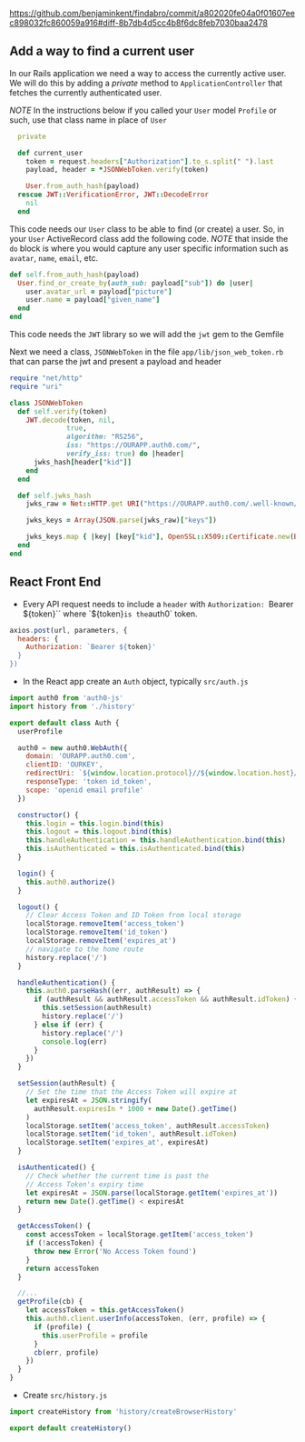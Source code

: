 https://github.com/benjaminkent/findabro/commit/a802020fe04a0f01607eec898032fc860059a916#diff-8b7db4d5cc4b8f6dc8feb7030baa2478

## Add a way to find a current user

In our Rails application we need a way to access the currently active user. We will do this by adding a *private* method to `ApplicationController` that fetches the currently authenticated user.

*NOTE* In the instructions below if you called your `User` model `Profile` or such, use that class name in place of `User`

```ruby
  private

  def current_user
    token = request.headers["Authorization"].to_s.split(" ").last
    payload, header = *JSONWebToken.verify(token)

    User.from_auth_hash(payload)
  rescue JWT::VerificationError, JWT::DecodeError
    nil
  end
```

This code needs our `User` class to be able to find (or create) a user. So, in your `User` ActiveRecord class add the following code. *NOTE* that inside the `do` block is where you would capture any user specific information such as `avatar`, `name`, `email`, etc.

```ruby
def self.from_auth_hash(payload)
  User.find_or_create_by(auth_sub: payload["sub"]) do |user|
    user.avatar_url = payload["picture"]
    user.name = payload["given_name"]
  end
end
```

This code needs the `JWT` library so we will add the `jwt` gem to the Gemfile

Next we need a class, `JSONWebToken` in the file `app/lib/json_web_token.rb` that can parse the jwt and present a payload and header

```ruby
require "net/http"
require "uri"

class JSONWebToken
  def self.verify(token)
    JWT.decode(token, nil,
              true,
              algorithm: "RS256",
              iss: "https://OURAPP.auth0.com/",
              verify_iss: true) do |header|
      jwks_hash[header["kid"]]
    end
  end

  def self.jwks_hash
    jwks_raw = Net::HTTP.get URI("https://OURAPP.auth0.com/.well-known/jwks.json")

    jwks_keys = Array(JSON.parse(jwks_raw)["keys"])

    jwks_keys.map { |key| [key["kid"], OpenSSL::X509::Certificate.new(Base64.decode64(k["x5c"].first)).public_key] }.to_h
  end
end
```

## React Front End

- Every API request needs to include a `header` with `Authorization: `Bearer ${token}`` where `${token}` is the `auth0` token.

```js
axios.post(url, parameters, {
  headers: {
    Authorization: `Bearer ${token}'
  }
})
```

- In the React app create an `Auth` object, typically `src/auth.js`

```js
import auth0 from 'auth0-js'
import history from './history'

export default class Auth {
  userProfile

  auth0 = new auth0.WebAuth({
    domain: 'OURAPP.auth0.com',
    clientID: 'OURKEY',
    redirectUri: `${window.location.protocol}//${window.location.host}/callback`,
    responseType: 'token id_token',
    scope: 'openid email profile'
  })

  constructor() {
    this.login = this.login.bind(this)
    this.logout = this.logout.bind(this)
    this.handleAuthentication = this.handleAuthentication.bind(this)
    this.isAuthenticated = this.isAuthenticated.bind(this)
  }

  login() {
    this.auth0.authorize()
  }

  logout() {
    // Clear Access Token and ID Token from local storage
    localStorage.removeItem('access_token')
    localStorage.removeItem('id_token')
    localStorage.removeItem('expires_at')
    // navigate to the home route
    history.replace('/')
  }

  handleAuthentication() {
    this.auth0.parseHash((err, authResult) => {
      if (authResult && authResult.accessToken && authResult.idToken) {
        this.setSession(authResult)
        history.replace('/')
      } else if (err) {
        history.replace('/')
        console.log(err)
      }
    })
  }

  setSession(authResult) {
    // Set the time that the Access Token will expire at
    let expiresAt = JSON.stringify(
      authResult.expiresIn * 1000 + new Date().getTime()
    )
    localStorage.setItem('access_token', authResult.accessToken)
    localStorage.setItem('id_token', authResult.idToken)
    localStorage.setItem('expires_at', expiresAt)
  }

  isAuthenticated() {
    // Check whether the current time is past the
    // Access Token's expiry time
    let expiresAt = JSON.parse(localStorage.getItem('expires_at'))
    return new Date().getTime() < expiresAt
  }

  getAccessToken() {
    const accessToken = localStorage.getItem('access_token')
    if (!accessToken) {
      throw new Error('No Access Token found')
    }
    return accessToken
  }

  //...
  getProfile(cb) {
    let accessToken = this.getAccessToken()
    this.auth0.client.userInfo(accessToken, (err, profile) => {
      if (profile) {
        this.userProfile = profile
      }
      cb(err, profile)
    })
  }
}
```

- Create `src/history.js`

```js
import createHistory from 'history/createBrowserHistory'

export default createHistory()
```

